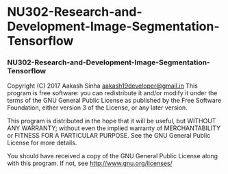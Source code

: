 # NU302-Research-and-Development-Image-Segmentation-Tensorflow

### NU302-Research-and-Development-Image-Segmentation-Tensorflow
 Copyright (C) 2017  Aakash Sinha <aakash19developer@gmail.in>
 This program is free software: you can redistribute it and/or modify
 it under the terms of the GNU General Public License as published by
 the Free Software Foundation, either version 3 of the License, or
 any later version.

 This program is distributed in the hope that it will be useful,
 but WITHOUT ANY WARRANTY; without even the implied warranty of
 MERCHANTABILITY or FITNESS FOR A PARTICULAR PURPOSE.  See the
 GNU General Public License for more details.

 You should have received a copy of the GNU General Public License
 along with this program.  If not, see <http://www.gnu.org/licenses/>
